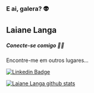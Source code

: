 ### E ai, galera?  👽
## Laiane Langa

##### Conecte-se comigo 👩‍💻  

Encontre-me em outros lugares...

[![Linkedin Badge](https://img.shields.io/badge/-LinkedIn-blue?style=flat-square&logo=Linkedin&logoColor=white&link=https://www.linkedin.com/in/laiane-langa)](https://www.linkedin.com/in/laiane-langa)



[![Laiane Langa github stats](https://github-readme-stats-sigma-five.vercel.app/api?username=lailanga&theme=dark&show_icons=true&count_private=true)](https://github.com/lailanga)

